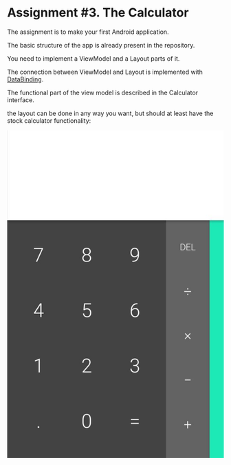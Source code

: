 # Assignment #3. The Calculator

The assignment is to make your first Android application.

The basic structure of the app is already present in the repository.

You need to implement a ViewModel and a Layout parts of it. 

The connection between ViewModel and Layout is implemented with [DataBinding](https://developer.android.com/topic/libraries/data-binding).

The functional part of the view model is described in the Calculator interface.

the layout can be done in any way you want, but should at least have the stock calculator functionality:

![A simple calculator interface](images/calc.jpg)
